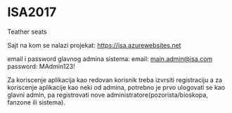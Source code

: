 # ISA2017
Teather seats

Sajt na kom se nalazi projekat: https://isa.azurewebsites.net

email i password glavnog admina sistema:
email: main.admin@isa.com
password: MAdmin123!

Za koriscenje aplikacija kao redovan korisnik treba izvrsiti registraciju a 
za koriscenje aplikacije kao neki od admina, potrebno je prvo ulogovati se kao glavni admin,
pa registrovati nove administratore(pozorista/bioskopa, fanzone ili sistema).
